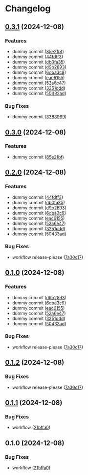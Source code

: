 # Changelog

## [0.3.1](https://github.com/szn-app/donation-app/compare/donation-app-v0.3.0...donation-app@v0.3.1) (2024-12-08)


### Features

* dummy commit ([85e2fbf](https://github.com/szn-app/donation-app/commit/85e2fbf8e0cfa14f3776fa20e0b51930e9c5ab6f))
* dummy commit ([44fdff3](https://github.com/szn-app/donation-app/commit/44fdff30c4d36e0cd83fd3f01a3e541f86be0da6))
* dummy commit ([db0fa35](https://github.com/szn-app/donation-app/commit/db0fa35ded467c64f8f8fda351a84b12097fd8b0))
* dummy commit ([d9b2893](https://github.com/szn-app/donation-app/commit/d9b2893fee14edb66399050ef93f28f1c386e17f))
* dummy commit ([6dba3c9](https://github.com/szn-app/donation-app/commit/6dba3c93e31085adb7ac330a6f2995f90aa3dc83))
* dummy commit ([eac6155](https://github.com/szn-app/donation-app/commit/eac6155d21a285b86b892e16ffeff4a14064bff1))
* dummy commit ([52a6e47](https://github.com/szn-app/donation-app/commit/52a6e47dda595da74e2f74484911857754d6ab3a))
* dummy commit ([3251ddd](https://github.com/szn-app/donation-app/commit/3251ddd0c91339aefe73ecea60b73b06ced33ca6))
* dummy commit ([50433ad](https://github.com/szn-app/donation-app/commit/50433ad7c8bdaccc2dcb35256951e44422a80be8))


### Bug Fixes

* dummy commit ([3388969](https://github.com/szn-app/donation-app/commit/33889698fed9447795ba3744031b38586d36b5e9))

## [0.3.0](https://github.com/szn-app/donation-app/compare/v0.2.0...v0.3.0) (2024-12-08)


### Features

* dummy commit ([85e2fbf](https://github.com/szn-app/donation-app/commit/85e2fbf8e0cfa14f3776fa20e0b51930e9c5ab6f))

## [0.2.0](https://github.com/szn-app/donation-app/compare/v0.1.0...v0.2.0) (2024-12-08)


### Features

* dummy commit ([44fdff3](https://github.com/szn-app/donation-app/commit/44fdff30c4d36e0cd83fd3f01a3e541f86be0da6))
* dummy commit ([db0fa35](https://github.com/szn-app/donation-app/commit/db0fa35ded467c64f8f8fda351a84b12097fd8b0))
* dummy commit ([d9b2893](https://github.com/szn-app/donation-app/commit/d9b2893fee14edb66399050ef93f28f1c386e17f))
* dummy commit ([6dba3c9](https://github.com/szn-app/donation-app/commit/6dba3c93e31085adb7ac330a6f2995f90aa3dc83))
* dummy commit ([eac6155](https://github.com/szn-app/donation-app/commit/eac6155d21a285b86b892e16ffeff4a14064bff1))
* dummy commit ([52a6e47](https://github.com/szn-app/donation-app/commit/52a6e47dda595da74e2f74484911857754d6ab3a))
* dummy commit ([3251ddd](https://github.com/szn-app/donation-app/commit/3251ddd0c91339aefe73ecea60b73b06ced33ca6))
* dummy commit ([50433ad](https://github.com/szn-app/donation-app/commit/50433ad7c8bdaccc2dcb35256951e44422a80be8))


### Bug Fixes

* workflow release-please ([7a30c17](https://github.com/szn-app/donation-app/commit/7a30c1769136363a36130ab64576b9e3f6ee1c86))

## [0.1.0](https://github.com/szn-app/donation-app/compare/v0.0.1...v0.1.0) (2024-12-08)


### Features

* dummy commit ([d9b2893](https://github.com/szn-app/donation-app/commit/d9b2893fee14edb66399050ef93f28f1c386e17f))
* dummy commit ([6dba3c9](https://github.com/szn-app/donation-app/commit/6dba3c93e31085adb7ac330a6f2995f90aa3dc83))
* dummy commit ([eac6155](https://github.com/szn-app/donation-app/commit/eac6155d21a285b86b892e16ffeff4a14064bff1))
* dummy commit ([52a6e47](https://github.com/szn-app/donation-app/commit/52a6e47dda595da74e2f74484911857754d6ab3a))
* dummy commit ([3251ddd](https://github.com/szn-app/donation-app/commit/3251ddd0c91339aefe73ecea60b73b06ced33ca6))
* dummy commit ([50433ad](https://github.com/szn-app/donation-app/commit/50433ad7c8bdaccc2dcb35256951e44422a80be8))


### Bug Fixes

* workflow release-please ([7a30c17](https://github.com/szn-app/donation-app/commit/7a30c1769136363a36130ab64576b9e3f6ee1c86))

## [0.1.2](https://github.com/szn-app/donation-app/compare/donation-app-v0.1.1...donation-app@v0.1.2) (2024-12-08)


### Bug Fixes

* workflow release-please ([7a30c17](https://github.com/szn-app/donation-app/commit/7a30c1769136363a36130ab64576b9e3f6ee1c86))

## [0.1.1](https://github.com/szn-app/donation-app/compare/donation-app-v0.1.0...donation-app-v0.1.1) (2024-12-08)


### Bug Fixes

* workflow ([21bffa0](https://github.com/szn-app/donation-app/commit/21bffa0cf6f2964a1097cb576370be643acc4caf))

## 0.1.0 (2024-12-08)


### Bug Fixes

* workflow ([21bffa0](https://github.com/szn-app/donation-app/commit/21bffa0cf6f2964a1097cb576370be643acc4caf))

